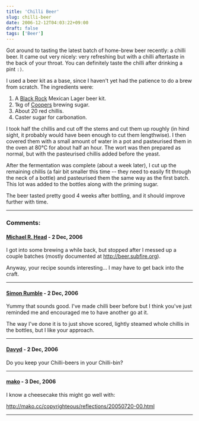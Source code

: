 ```yaml
---
title: 'Chilli Beer'
slug: chilli-beer
date: 2006-12-12T04:03:22+09:00
draft: false
tags: ['Beer']
---
```


Got around to tasting the latest batch of home-brew beer recently: a
chilli beer. It came out very nicely: very refreshing but with a chilli
aftertaste in the back of your throat. You can definitely taste the
chilli after drinking a pint `:)`.

I used a beer kit as a base, since I haven\'t yet had the patience to do
a brew from scratch. The ingredients were:

1.  A [Black Rock](http://www.blackrock.co.nz/) Mexican Lager beer kit.
2.  1kg of [Coopers](http://www.coopers.com.au) brewing sugar.
3.  About 20 red chillis.
4.  Caster sugar for carbonation.

I took half the chillis and cut off the stems and cut them up roughly
(in hind sight, it probably would have been enough to cut them
lengthwise). I then covered them with a small amount of water in a pot
and pasteurised them in the oven at 80°C for about half an hour. The
wort was then prepared as normal, but with the pasteurised chillis added
before the yeast.

After the fermentation was complete (about a week later), I cut up the
remaining chillis (a fair bit smaller this time -- they need to easily
fit through the neck of a bottle) and pasteurised them the same way as
the first batch. This lot was added to the bottles along with the
priming sugar.

The beer tasted pretty good 4 weeks after bottling, and it should
improve further with time.

---
### Comments:
#### [Michael R. Head](http://beer.subfire.org) - <time datetime="2006-12-12 12:34:50">2 Dec, 2006</time>

I got into some brewing a while back, but stopped after I messed up a
couple batches (mostly documented at <http://beer.subfire.org>).

Anyway, your recipe sounds interesting\... I may have to get back into
the craft.

---
#### [Simon Rumble](http://www.rumble.net/) - <time datetime="2006-12-12 14:21:34">2 Dec, 2006</time>

Yummy that sounds good. I\'ve made chilli beer before but I think
you\'ve just reminded me and encouraged me to have another go at it.

The way I\'ve done it is to just shove scored, lightly steamed whole
chillis in the bottles, but I like your approach.

---
#### [Davyd](http://www.davyd.id.au/) - <time datetime="2006-12-12 14:28:47">2 Dec, 2006</time>

Do you keep your Chilli-beers in your Chilli-bin?

---
#### [mako](http://mako.cc) - <time datetime="2006-12-13 07:12:12">3 Dec, 2006</time>

I know a cheesecake this might go well with:

<http://mako.cc/copyrighteous/reflections/20050720-00.html>

---
